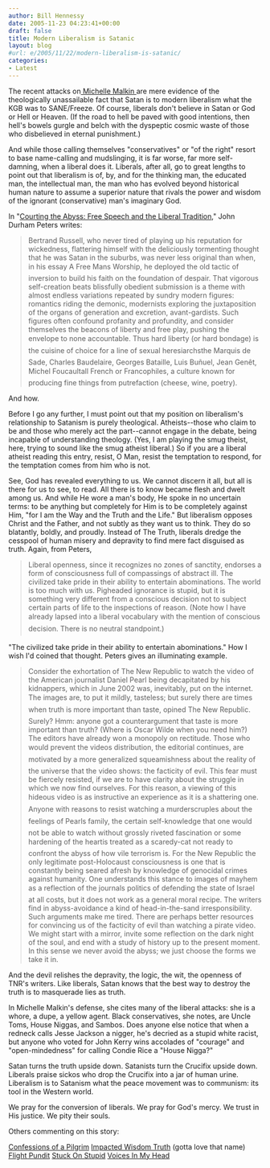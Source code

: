 ```yaml
---
author: Bill Hennessy
date: 2005-11-23 04:23:41+00:00
draft: false
title: Modern Liberalism is Satanic
layout: blog
#url: e/2005/11/22/modern-liberalism-is-satanic/
categories:
- Latest
---
```


The recent attacks on[ Michelle Malkin ](https://michellemalkin.com/archives/003955.htm)are mere evidence of the theologically unassailable fact that Satan is to modern liberalism what the KGB was to SANE/Freeze.  Of course, liberals don't believe in Satan or God or Hell or Heaven.  (If the road to hell  be paved with good intentions,  then hell's bowels gurgle and belch with the dyspeptic cosmic waste of those who disbelieved in eternal punishment.)

And while those calling themselves "conservatives" or "of the right" resort to base name-calling and mudslinging, it is far worse, far more self-damning, when a liberal does it.  Liberals, after all, go to great lengths to point out that liberalism is of, by, and for the thinking man, the educated man, the intellectual man, the man who has evolved beyond historical human nature to assume a superior nature that rivals the power and wisdom of the ignorant (conservative) man's imaginary God.

In "[Courting the Abyss:  Free Speech and the Liberal Tradition](https://www.press.uchicago.edu/Misc/Chicago/662748.html)," John Durham Peters writes:



> Bertrand Russell, who never tired of playing up his reputation for wickedness, flattering himself with the deliciously tormenting thought that he was Satan in the suburbs, was never less original than when, in his essay A Free Mans Worship, he deployed the old tactic of inversion to build his faith on the foundation of despair. That vigorous self-creation beats blissfully obedient submission is a theme with almost endless variations repeated by sundry modern figures: romantics riding the demonic, modernists exploring the juxtaposition of the organs of generation and excretion, avant-gardists. Such figures often confound profanity and profundity, and consider themselves the beacons of liberty and free play, pushing the envelope to none accountable. Thus hard liberty (or hard bondage) is the cuisine of choice for a line of sexual heresiarchsthe Marquis de Sade, Charles Baudelaire, Georges Bataille, Luis Buñuel, Jean Genêt, Michel Foucaultall French or Francophiles, a culture known for producing fine things from putrefaction (cheese, wine, poetry). 



And how.

Before I go any further, I must point out that my position on liberalism's relationship to Satanism is purely theological.  Atheists--those who claim to be and those who merely act the part--cannot engage in the debate, being incapable of understanding theology.  (Yes, I am playing the smug theist, here, trying to sound like the smug atheist liberal.)  So if you are a liberal atheist reading this entry, resist, O Man, resist the temptation to respond, for the temptation comes from him who is not.

See, God has revealed everything to us.  We cannot discern it all, but all is there for us to see, to read.  All there is to know became flesh and dwelt among us.  And while He wore a man's body, He spoke in no uncertain terms:  to be anything but completely for Him is to be completely against Him, "for I am the Way and the Truth and the Life."  But liberalism opposes Christ and the Father, and not subtly as they want us to think.   They do so blatantly, boldly, and proudly.  Instead of The Truth, liberals dredge the cesspool of human misery and depravity to find mere fact disguised as truth.  Again, from Peters,



> Liberal openness, since it recognizes no zones of sanctity, endorses a form of consciousness full of compassings of abstract ill. The civilized take pride in their ability to entertain abominations. The world is too much with us. Pigheaded ignorance is stupid, but it is something very different from a conscious decision not to subject certain parts of life to the inspections of reason. (Note how I have already lapsed into a liberal vocabulary with the mention of conscious decision. There is no neutral standpoint.) 



"The civilized take pride in their ability to entertain abominations."  How I wish I'd coined that thought.  Peters gives an illuminating example.



> Consider the exhortation of The New Republic to watch the video of the American journalist Daniel Pearl being decapitated by his kidnappers, which in June 2002 was, inevitably, put on the internet. The images are, to put it mildly, tasteless; but surely there are times when truth is more important than taste, opined The New Republic. Surely? Hmm: anyone got a counterargument that taste is more important than truth? (Where is Oscar Wilde when you need him?) The editors have already won a monopoly on rectitude. Those who would prevent the videos distribution, the editorial continues, are motivated by a more generalized squeamishness about the reality of the universe that the video shows: the facticity of evil. This fear must be fiercely resisted, if we are to have clarity about the struggle in which we now find ourselves. For this reason, a viewing of this hideous video is as instructive an experience as it is a shattering one. Anyone with reasons to resist watching a murderscruples about the feelings of Pearls family, the certain self-knowledge that one would not be able to watch without grossly riveted fascination or some hardening of the heartis treated as a scaredy-cat not ready to confront the abyss of how vile terrorism is. For the New Republic the only legitimate post-Holocaust consciousness is one that is constantly being seared afresh by knowledge of genocidal crimes against humanity. One understands this stance to images of mayhem as a reflection of the journals politics of defending the state of Israel at all costs, but it does not work as a general moral recipe. The writers find in abyss-avoidance a kind of head-in-the-sand irresponsibility. Such arguments make me tired. There are perhaps better resources for convincing us of the facticity of evil than watching a pirate video. We might start with a mirror, invite some reflection on the dark night of the soul, and end with a study of history up to the present moment. In this sense we never avoid the abyss; we just choose the forms we take it in.



And the devil relishes the depravity, the logic, the wit, the openness of TNR's writers.  Like liberals, Satan knows that the best way to destroy the truth is to masquerade lies as truth.

In Michelle Malkin's defense, she cites many of the liberal attacks:  she is a whore, a dupe, a yellow agent.  Black conservatives, she notes, are Uncle Toms, House Niggas, and Sambos.   Does anyone else notice that when a redneck calls Jesse Jackson a nigger, he's decried as a stupid white racist, but anyone who voted for John Kerry wins accolades of "courage" and "open-mindedness" for calling Condie Rice a "House Nigga?"

Satan turns the truth upside down.  Satanists turn the Crucifix upside down.  Liberals praise sickos who drop the Crucifix into a jar of human urine.  Liberalism is to Satanism what the peace movement was to communism:  its tool in the Western world.

We pray for the conversion of liberals.  We pray for God's mercy.  We trust in His justice.  We pity their souls.

Others commenting on this story:

[Confessions of a Pilgrim](https://3nailsministries.org/?p=217)
[Impacted Wisdom Truth](https://impactedwisdomtruth.blogspot.com/2005/11/malkin-pushes-back.html) (gotta love that name)
[Flight Pundit](https://flightpundit.com/archives/2005/11/19/enough/)
[Stuck On Stupid](https://stuckonstupid.blogs.com/stuck_on_stupid/2005/11/right_between_t.html)
[Voices In My Head](https://voices.dewaun.us/?p=597)
